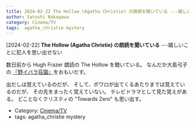 ```yaml
---
title: 2024-02-22 The Hollow (Agatha Christie) の朗読を聞いている ---嬉しいことに犯人を思い出せない
author: Satoshi Nakagawa
category: Cinema/TV
tags:  agatha_christie mystery
---
```


[2024-02-22] **The Hollow (Agatha Christie) の朗読を聞いている**  ---嬉しいことに犯人を思い出せない

 数日前から Hugh Frazer 朗読の
The Hollow を聴いている。
なんだか大島弓子の
[『野イバラ荘園』](https://ja.wikipedia.org/wiki/%E9%87%8E%E3%82%A4%E3%83%90%E3%83%A9%E8%8D%98%E5%9C%92)をおもいだす。

 出だしは覚えているのだが、
そして、ポワロが出てくるあたりまでは覚えているのだが、
その先をまったく覚えていない。
テレビドラマとして見た覚えがある。
どことなくクリスティの "Towards Zero" も思い出す。

- Category: [Cinema/TV](https://merapano.github.io/categories.html#Cinema/TV)
- tags:  agatha_christie mystery

